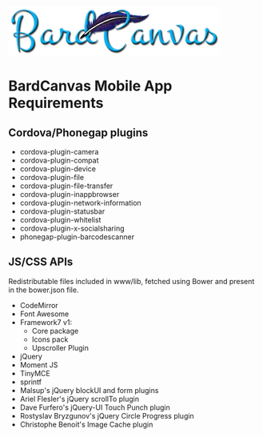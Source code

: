 
![BardCanvas Logo](Logo-BardCanvas-425x100.png)

# BardCanvas Mobile App Requirements

## Cordova/Phonegap plugins

* cordova-plugin-camera
* cordova-plugin-compat
* cordova-plugin-device
* cordova-plugin-file
* cordova-plugin-file-transfer
* cordova-plugin-inappbrowser
* cordova-plugin-network-information
* cordova-plugin-statusbar
* cordova-plugin-whitelist
* cordova-plugin-x-socialsharing
* phonegap-plugin-barcodescanner

## JS/CSS APIs

Redistributable files included in www/lib, fetched using Bower
and present in the bower.json file.

* CodeMirror
* Font Awesome
* Framework7 v1:
	* Core package
	* Icons pack
	* Upscroller Plugin
* jQuery
* Moment JS
* TinyMCE
* sprintf
* Malsup's jQuery blockUI and form plugins
* Ariel Flesler's jQuery scrollTo plugin
* Dave Furfero's jQuery-UI Touch Punch plugin
* Rostyslav Bryzgunov's jQuery Circle Progress plugin
* Christophe Benoit's Image Cache plugin
